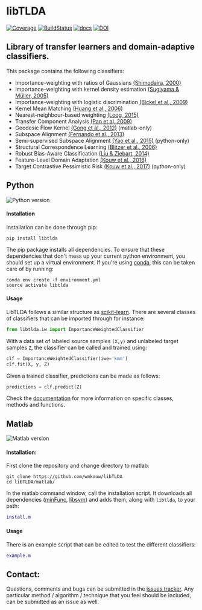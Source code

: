 # libTLDA

[![Coverage](https://scrutinizer-ci.com/g/wmkouw/libTLDA/badges/coverage.png?b=master)](https://scrutinizer-ci.com/g/wmkouw/libTLDA/statistics/) [![BuildStatus](https://travis-ci.org/wmkouw/libTLDA.svg?branch=master)](https://travis-ci.org/wmkouw/libTLDA) [![docs](https://readthedocs.org/projects/libtlda/badge/?version=latest)](https://libtlda.readthedocs.io/en/latest/) [![DOI](https://zenodo.org/badge/41360294.svg)](https://zenodo.org/badge/latestdoi/41360294)

## Library of transfer learners and domain-adaptive classifiers.
This package contains the following classifiers:
- Importance-weighting with ratios of Gaussians [(Shimodaira, 2000)](https://www.sciencedirect.com/science/article/pii/S0378375800001154) <br>
- Importance-weighting with kernel density estimation [(Sugiyama \& Müller, 2005)](https://www.degruyter.com/dg/viewarticle/j$002fstnd.2005.23.issue-4_2005$002fstnd.2005.23.4.249$002fstnd.2005.23.4.249.xml)<br>
- Importance-weighting with logistic discrimination [(Bickel et al., 2009)](http://www.jmlr.org/papers/v10/bickel09a.html) <br>
- Kernel Mean Matching [(Huang et al., 2006)](https://papers.nips.cc/paper/3075-correcting-sample-selection-bias-by-unlabeled-data) <br>
- Nearest-neighbour-based weighting [(Loog, 2015)](http://ieeexplore.ieee.org/document/6349714/) <br>
- Transfer Component Analysis [(Pan et al, 2009)](http://ieeexplore.ieee.org/document/5640675/) <br>
- Geodesic Flow Kernel [(Gong et al., 2012)](https://dl.acm.org/citation.cfm?id=1610094) (matlab-only)
- Subspace Alignment [(Fernando et al., 2013)](https://dl.acm.org/citation.cfm?id=1610094) <br>
- Semi-supervised Subspace Alignment [(Yao et al., 2015)](https://www.cv-foundation.org/openaccess/content_cvpr_2015/html/Yao_Semi-Supervised_Domain_Adaptation_2015_CVPR_paper.html) (python-only) <br>
- Structural Correspondence Learning [(Blitzer et al., 2006)](https://dl.acm.org/citation.cfm?id=1610094) <br>
- Robust Bias-Aware Classification [(Liu & Ziebart, 2014)](https://papers.nips.cc/paper/5458-robust-classification-under-sample-selection-bias) <br>
- Feature-Level Domain Adaptation [(Kouw et al., 2016)](http://jmlr.org/papers/v17/15-206.html) <br>
- Target Contrastive Pessimistic Risk [(Kouw et al., 2017)](https://arxiv.org/abs/1706.08082) (python-only)

## Python
![Python version](https://img.shields.io/badge/python-2.7%2C%203.4%2C%203.5%2C%203.6-blue.svg)

#### Installation

Installation can be done through pip:
```shell
pip install libtlda
```

The pip package installs all dependencies. To ensure that these dependencies that don't mess up your current python environment, you should set up a virtual environment. If you're using [conda](https://conda.io/docs/), this can be taken care of by running:
```
conda env create -f environment.yml
source activate libtlda
```

#### Usage

LibTLDA follows a similar structure as [scikit-learn](http://scikit-learn.org/). There are several classes of classifiers that can be imported through for instance:

```python
from libtlda.iw import ImportanceWeightedClassifier
```

With a data set of labeled source samples `(X,y)` and unlabeled target samples `Z`, the classifier can be called and trained using:

```python
clf = ImportanceWeightedClassifier(iwe='kmm')
clf.fit(X, y, Z)
```

Given a trained classifier, predictions can be made as follows:
```python
predictions = clf.predict(Z)
```

Check the [documentation](https://libtlda.readthedocs.io/en/latest/) for more information on specific classes, methods and functions.

## Matlab
![Matlab version](https://img.shields.io/badge/matlab-R2017a-blue.svg)

#### Installation:

First clone the repository and change directory to matlab:
```shell
git clone https://github.com/wmkouw/libTLDA
cd libTLDA/matlab/
```

In the matlab command window, call the installation script. It downloads all dependencies ([minFunc](https://www.cs.ubc.ca/~schmidtm/Software/minFunc.html), [libsvm](https://www.csie.ntu.edu.tw/~cjlin/libsvm/)) and adds them, along with `libtlda`, to your path:
```MATLAB
install.m
```

#### Usage

There is an example script that can be edited to test the different classifiers:
```MATLAB
example.m
```

## Contact:

Questions, comments and bugs can be submitted in the [issues tracker](https://github.com/wmkouw/libTLDA/issues). Any particular method / algorithm / technique that you feel should be included, can be submitted as an issue as well.
